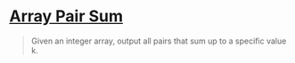 # [Array Pair Sum](http://www.ardendertat.com/2011/09/17/programming-interview-questions-1-array-pair-sum/)

> Given an integer array, output all pairs that sum up to a specific value k.